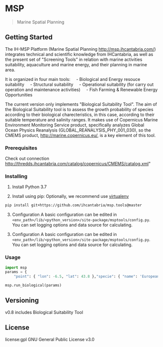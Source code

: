 # MSP

> Marine Spatial Planning

## Getting Started

The IH-MSP Platform (Marine Spatial Planning http://msp.ihcantabria.com/) integrates technical and scientific knowledge from IHCantabria, as well as the present set of "Screening Tools" in relation with marine activities suitability, aquaculture and marine energy, and their planning in marine area.

It is organized in four main tools:
    - Biological and Energy resouce suitability
    - Structural suitability
    - Operational suitability (for carry out operation and maintenance activities)
    - Fish Farming & Renewable Energy Opportunities

The current version only implements "Biological Suitability Tool". The aim of the Biological Suitability tool is to assess the growth probability of species according to their biological charecteristics, in this case, according to their suitable temperature and salinity ranges. It makes use of Copernicus Marine Environment Monitoring Service product, specifically analyzes Global Ocean Physics Reanalysis (GLOBAL_REANALYSIS_PHY_001_030), so the CMEMS product, http://marine.copernicus.eu/, is a key element of this tool.

### Prerequisites

Check out connection http://thredds.ihcantabria.com/catalog/copernicus/CMEMS/catalog.xml"

### Installing

1. Install Python 3.7

2. Install using pip:
   Optionally, we recommend use [virtualenv](https://virtualenv.pypa.io/en/latest/)

```sh
pip install git+https://github.com/ihcantabria/msp.tools@master
```

3. Configuration
   A basic configuration can be edited in `<env_path>/lib/<python_version>/site-package/msptools/config.py`. You can set logging options and data source for calculating.

3) Configuration
   A basic configuration can be edited in `<env_path>/lib/<python_version>/site-package/msptools/config.py`. You can set logging options and data source for calculating.

### Usage

```python
import msp
params = {
    "point": { "lon": -6.5, "lat": 43.8 },"specie": { "name": 'European seabass', "salinity_min": 30, "salinity_max": 40, "temperature_min": 18, "temperature_max": 26 }, "dates": { "ini": '2015-01-01', "end": '2015-03-01' }}

msp.run_biological(params)
```

## Versioning

v0.8 includes Biological Suitability Tool

## License

license:gpl GNU General Public License v3.0
